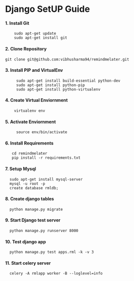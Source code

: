 
Django SetUP Guide
===============


#### 1.  **Install Git**
        sudo apt-get update
        sudo apt-get install git
       
####  2. **Clone Repository**
 
    git clone git@github.com:vibhusharma94/remindmelater.git

####  3. **Install PIP and VirtualEnv**
 
         sudo apt-get install build-essential python-dev
         sudo apt-get install python-pip
         sudo apt-get install python-virtualenv
    
#### 4. **Create Virtual Enviornment**
        virtualenv env

#### 5. **Activate Enviornment**
         source env/bin/activate
    
#### 6. **Install Requirements**
 
       cd remindmelater
       pip install -r requirements.txt

#### 7. **Setup Mysql**
      sudo apt-get install mysql-server
      mysql -u root -p
      create database rmldb;

#### 8. **Create django tables**
      python manage.py migrate

#### 9. **Start Django test server**
      python manage.py runserver 8000

#### 10. **Test django app**
      python manage.py test apps.rml -k -v 3

#### 11. **Start celery server**
      celery -A rmlapp worker -B --loglevel=info